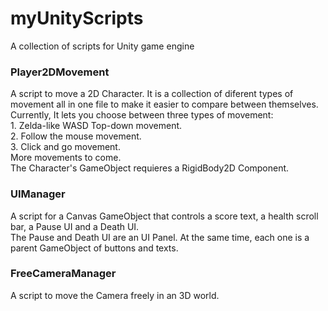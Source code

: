 # myUnityScripts
A collection of scripts for Unity game engine

### Player2DMovement    

A script to move a 2D Character. It is a collection of diferent types of movement all in one file to make it easier to compare between themselves. Currently, It lets you choose between three types of movement:    
	1. Zelda-like WASD Top-down movement.   
	2. Follow the mouse movement.   
	3. Click and go movement.       
More movements to come.   
The Character's GameObject requieres a RigidBody2D Component.   

### UIManager

A script for a Canvas GameObject that controls a score text, a health scroll bar, a Pause UI and a Death UI.   
The Pause and Death UI are an UI Panel. At the same time, each one is a parent GameObject of buttons and texts.    

### FreeCameraManager

A script to move the Camera freely in an 3D world.
